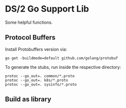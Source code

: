 # DS/2 Go Support Lib

Some helpful functions.

## Protocol Buffers

Install Protobuffers version via:

    go get -buildmode=default github.com/golang/protobuf

To generate the stubs, run inside the respective directory:

    protoc --go_out=. common/*.proto
    protoc --go_out=. k8s/*.proto
    protoc --go_out=. sysinfo/*.proto

## Build as library

